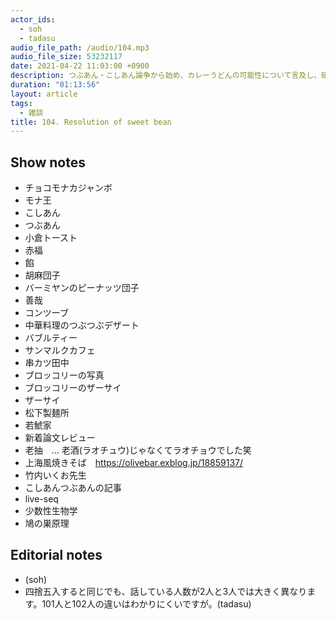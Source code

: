 ```yaml
---
actor_ids:
  - soh
  - tadasu
audio_file_path: /audio/104.mp3
audio_file_size: 53232117
date: 2021-04-22 11:03:00 +0900
description: つぶあん・こしあん論争から始め、カレーうどんの可能性について言及し、研究テーマの嗜好性について議論しました。
duration: "01:13:56"
layout: article
tags:
  - 雑談
title: 104. Resolution of sweet bean
---
```


## Show notes
- チョコモナカジャンボ
- モナ王
- こしあん
- つぶあん
- 小倉トースト
- 赤福
- 餡
- 胡麻団子
- バーミヤンのピーナッツ団子
- 善哉
- コンツーブ
- 中華料理のつぶつぶデザート
- バブルティー
- サンマルクカフェ
- 串カツ田中
- ブロッコリーの写真
- ブロッコリーのザーサイ
- ザーサイ
- 松下製麺所
- 若鯱家
- 新着論文レビュー
- 老抽　… 老酒(ラオチュウ)じゃなくてラオチョウでした笑
- 上海風焼きそば　https://olivebar.exblog.jp/18859137/
- 竹内いくお先生
- こしあんつぶあんの記事
- live-seq
- 少数性生物学
- 鳩の巣原理

## Editorial notes
-  (soh)
- 四捨五入すると同じでも、話している人数が2人と3人では大きく異なります。101人と102人の違いはわかりにくいですが。(tadasu)
